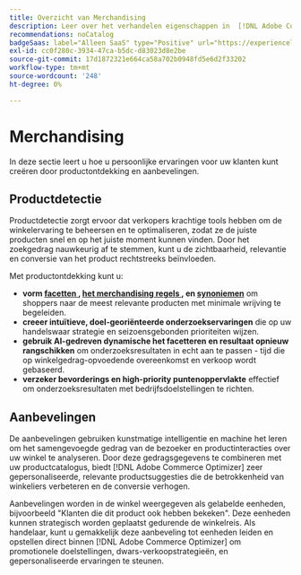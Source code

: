 ```yaml
---
title: Overzicht van Merchandising
description: Leer over het verhandelen eigenschappen in  [!DNL Adobe Commerce Optimizer].
recommendations: noCatalog
badgeSaas: label="Alleen SaaS" type="Positive" url="https://experienceleague.adobe.com/nl/docs/commerce/user-guides/product-solutions" tooltip="Alleen van toepassing op Adobe Commerce as a Cloud Service- en Adobe Commerce Optimizer-projecten (door Adobe beheerde SaaS-infrastructuur)."
exl-id: cc0f280c-3934-47ca-b5dc-d83023d8e2be
source-git-commit: 17d1872321e664ca58a702b0948fd5e6d2f33202
workflow-type: tm+mt
source-wordcount: '248'
ht-degree: 0%

---
```


# Merchandising

In deze sectie leert u hoe u persoonlijke ervaringen voor uw klanten kunt creëren door productontdekking en aanbevelingen.

## Productdetectie

Productdetectie zorgt ervoor dat verkopers krachtige tools hebben om de winkelervaring te beheersen en te optimaliseren, zodat ze de juiste producten snel en op het juiste moment kunnen vinden. Door het zoekgedrag nauwkeurig af te stemmen, kunt u de zichtbaarheid, relevantie en conversie van het product rechtstreeks beïnvloeden.

Met productontdekking kunt u:

* **vorm [ facetten ](./facets/overview.md), [ het merchandising regels ](./rules/overview.md), en [ synoniemen](./synonyms/overview.md)** om shoppers naar de meest relevante producten met minimale wrijving te begeleiden.
* **creeer intuïtieve, doel-georiënteerde onderzoekservaringen** die op uw handelswaar strategie en seizoensgebonden prioriteiten wijzen.
* **gebruik AI-gedreven dynamische het facetteren en resultaat opnieuw rangschikken** om onderzoeksresultaten in echt aan te passen - tijd die op winkelgedrag-opvoedende overeenkomst en verkoop wordt gebaseerd.
* **verzeker bevorderings en high-priority puntenoppervlakte** effectief om onderzoeksresultaten met bedrijfsdoelstellingen te richten.

## Aanbevelingen

De aanbevelingen gebruiken kunstmatige intelligentie en machine het leren om het samengevoegde gedrag van de bezoeker en productinteracties over uw winkel te analyseren. Door deze gedragsgegevens te combineren met uw productcatalogus, biedt [!DNL Adobe Commerce Optimizer] zeer gepersonaliseerde, relevante productsuggesties die de betrokkenheid van winkeliers verbeteren en de conversie verhogen.

Aanbevelingen worden in de winkel weergegeven als gelabelde eenheden, bijvoorbeeld &quot;Klanten die dit product ook hebben bekeken&quot;. Deze eenheden kunnen strategisch worden geplaatst gedurende de winkelreis. Als handelaar, kunt u gemakkelijk deze aanbeveling tot eenheden leiden en opstellen direct binnen [!DNL Adobe Commerce Optimizer] om promotionele doelstellingen, dwars-verkoopstrategieën, en gepersonaliseerde ervaringen te steunen.
